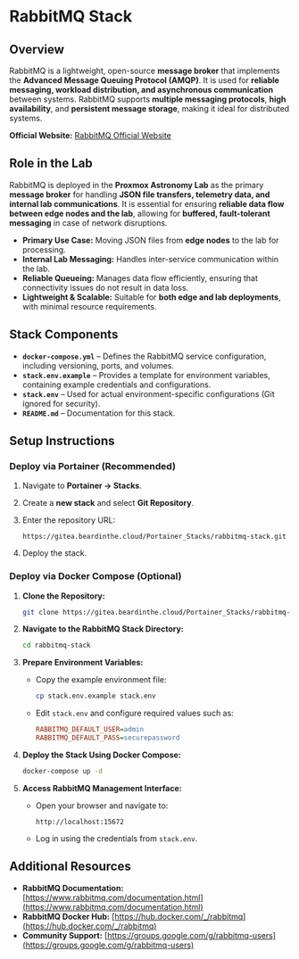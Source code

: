 # **RabbitMQ Stack**

## **Overview**

RabbitMQ is a lightweight, open-source **message broker** that implements the **Advanced Message Queuing Protocol (AMQP)**. It is used for **reliable messaging, workload distribution, and asynchronous communication** between systems. RabbitMQ supports **multiple messaging protocols**, **high availability**, and **persistent message storage**, making it ideal for distributed systems.

**Official Website:** [RabbitMQ Official Website](https://www.rabbitmq.com/)

## **Role in the Lab**

RabbitMQ is deployed in the **Proxmox Astronomy Lab** as the primary **message broker** for handling **JSON file transfers, telemetry data, and internal lab communications**. It is essential for ensuring **reliable data flow between edge nodes and the lab**, allowing for **buffered, fault-tolerant messaging** in case of network disruptions.

- **Primary Use Case:** Moving JSON files from **edge nodes** to the lab for processing.
- **Internal Lab Messaging:** Handles inter-service communication within the lab.
- **Reliable Queueing:** Manages data flow efficiently, ensuring that connectivity issues do not result in data loss.
- **Lightweight & Scalable:** Suitable for **both edge and lab deployments**, with minimal resource requirements.

## **Stack Components**

- **`docker-compose.yml`** – Defines the RabbitMQ service configuration, including versioning, ports, and volumes.
- **`stack.env.example`** – Provides a template for environment variables, containing example credentials and configurations.
- **`stack.env`** – Used for actual environment-specific configurations (Git ignored for security).
- **`README.md`** – Documentation for this stack.

## **Setup Instructions**

### **Deploy via Portainer (Recommended)**

1. Navigate to **Portainer → Stacks**.
2. Create a **new stack** and select **Git Repository**.
3. Enter the repository URL:

   ```
   https://gitea.beardinthe.cloud/Portainer_Stacks/rabbitmq-stack.git
   ```

4. Deploy the stack.

### **Deploy via Docker Compose (Optional)**

1. **Clone the Repository:**

   ```bash
   git clone https://gitea.beardinthe.cloud/Portainer_Stacks/rabbitmq-stack.git
   ```

2. **Navigate to the RabbitMQ Stack Directory:**

   ```bash
   cd rabbitmq-stack
   ```

3. **Prepare Environment Variables:**
   - Copy the example environment file:

     ```bash
     cp stack.env.example stack.env
     ```

   - Edit `stack.env` and configure required values such as:

     ```ini
     RABBITMQ_DEFAULT_USER=admin
     RABBITMQ_DEFAULT_PASS=securepassword
     ```

4. **Deploy the Stack Using Docker Compose:**

   ```bash
   docker-compose up -d
   ```

5. **Access RabbitMQ Management Interface:**
   - Open your browser and navigate to:

     ```
     http://localhost:15672
     ```

   - Log in using the credentials from `stack.env`.

## **Additional Resources**

- **RabbitMQ Documentation:** [https://www.rabbitmq.com/documentation.html](https://www.rabbitmq.com/documentation.html)
- **RabbitMQ Docker Hub:** [https://hub.docker.com/_/rabbitmq](https://hub.docker.com/_/rabbitmq)
- **Community Support:** [https://groups.google.com/g/rabbitmq-users](https://groups.google.com/g/rabbitmq-users)
